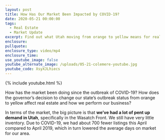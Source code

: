 ```yaml
---
layout: post
title: How Has Our Market Been Impacted by COVID-19?
date: 2020-05-21 00:00:00
tags:
  - Real Estate
  - Market Update
excerpt: Find out what Utah moving from orange to yellow means for real estate.
enclosure:
pullquote:
enclosure_type: video/mp4
enclosure_time:
use_youtube_image: false
youtube_alternate_image: /uploads/05-21-colemere-youtube.jpg
youtube_code: XsyXJLhiecs
---
```


{% include youtube.html %}

How has the market been doing since the outbreak of COVID-19? How does the governor’s decision to change our state’s outbreak status from orange to yellow affect real estate and how we perform our business?

In terms of the market, the big picture is that **we’ve had a lot of pent up demand in Utah**, specifically in the Wasatch Front. We still have very little inventory. Due to COVID-19, we had about 700 fewer listings this April compared to April 2019, which in turn lowered the average days on market for our area.